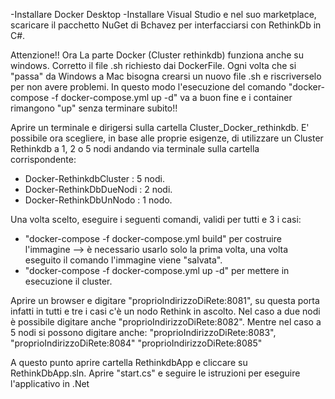 -Installare Docker Desktop
-Installare Visual Studio e nel suo marketplace, scaricare il pacchetto NuGet di Bchavez per interfacciarsi con RethinkDb in C#.

Attenzione!! Ora La parte Docker (Cluster rethinkdb) funziona anche su windows.
             Corretto il file .sh richiesto dai DockerFile.
             Ogni volta che si "passa" da Windows a Mac bisogna crearsi un nuovo file .sh e riscriverselo per non avere problemi.
             In questo modo l'esecuzione del comando "docker-compose -f docker-compose.yml up -d" va a buon fine e i container rimangono "up" senza terminare subito!!

Aprire un terminale e dirigersi sulla cartella Cluster_Docker_rethinkdb.
E' possibile ora scegliere, in base alle proprie esigenze, di utilizzare un Cluster Rethinkdb a 1, 2 o 5 nodi andando via terminale sulla cartella corrispondente:

- Docker-RethinkdbCluster : 5 nodi.
- Docker-RethinkDbDueNodi : 2 nodi.
- Docker-RethinkDbUnNodo : 1 nodo.

Una volta scelto, eseguire i seguenti comandi, validi per tutti e 3 i casi:

- "docker-compose -f docker-compose.yml build" per costruire l'immagine --> è necessario usarlo solo la prima volta, una volta eseguito il comando l'immagine viene "salvata".
- "docker-compose -f docker-compose.yml up -d" per mettere in esecuzione il cluster. 

Aprire un browser e digitare "proprioIndirizzoDiRete:8081", su questa porta infatti in tutti e tre i casi c'è un nodo Rethink in ascolto.
Nel caso a due nodi è possibile digitare anche "proprioIndirizzoDiRete:8082".
Mentre nel caso a 5 nodi si possono digitare anche: "proprioIndirizzoDiRete:8083", "proprioIndirizzoDiRete:8084" "proprioIndirizzoDiRete:8085"

A questo punto aprire cartella RethinkdbApp e cliccare su RethinkDbApp.sln.
Aprire "start.cs" e seguire le istruzioni per eseguire l'applicativo in .Net
